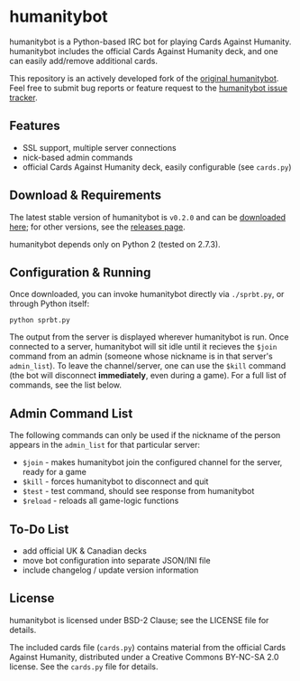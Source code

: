 
humanitybot
===========

humanitybot is a Python-based IRC bot for playing Cards Against Humanity.  humanitybot includes the official Cards Against Humanity deck, and one can easily add/remove additional cards.

This repository is an actively developed fork of the [original humanitybot](https://github.com/SuperMatt/humanitybot).  Feel free to submit bug reports or feature request to the [humanitybot issue tracker](https://github.com/Breakthrough/humanitybot/issues).


Features
-------------

 - SSL support, multiple server connections
 - nick-based admin commands
 - official Cards Against Humanity deck, easily configurable (see `cards.py`)


Download & Requirements
---------------------------

The latest stable version of humanitybot is `v0.2.0` and can be [downloaded here](https://github.com/Breakthrough/humanitybot/archive/v0.2.0.zip); for other versions, see the [releases page](https://github.com/Breakthrough/humanitybot/releases).

humanitybot depends only on Python 2 (tested on 2.7.3).


Configuration & Running
---------------------------

Once downloaded, you can invoke humanitybot directly via `./sprbt.py`, or through Python itself:

    python sprbt.py

The output from the server is displayed wherever humanitybot is run.  Once connected to a server, humanitybot will sit idle until it recieves the `$join` command from an admin (someone whose nickname is in that server's `admin_list`).  To leave the channel/server, one can use the `$kill` command (the bot will disconnect **immediately**, even during a game).  For a full list of commands, see the list below.


Admin Command List
---------------------------

The following commands can only be used if the nickname of the person appears in the `admin_list` for that particular server:

 - `$join` - makes humanitybot join the configured channel for the server, ready for a game
 - `$kill` - forces humanitybot to disconnect and quit
 - `$test` - test command, should see response from humanitybot
 - `$reload` - reloads all game-logic functions


To-Do List
-------------

 - add official UK & Canadian decks
 - move bot configuration into separate JSON/INI file
 - include changelog / update version information


License
-------------

humanitybot is licensed under BSD-2 Clause; see the LICENSE file for details.

The included cards file (`cards.py`) contains material from the official Cards Against Humanity, distributed under a Creative Commons BY-NC-SA 2.0 license.  See the `cards.py` file for details.
